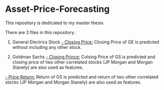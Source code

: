 # Asset-Price-Forecasting
This repository is dedicated to my master thesis

There are 3 files in this repository:
1. General Electrics Stock
[- Closing Price:](https://github.com/berserkhmdvhb/Asset-Price-Forecasting/blob/main/GE_close_sole.ipynb) Closing Price of GE is predicted without including any other stock.

2. Goldman Sachs 
[- Closing Prince:](https://github.com/berserkhmdvhb/Asset-Price-Forecasting/blob/main/GS_multi.ipynb) Colsing Price of GS is predicted and closing price of two other correlated stocks (JP Morgan and Morgan Stanely) are also used as features.

[- Price Return:](https://github.com/berserkhmdvhb/Asset-Price-Forecasting/blob/main/GS_multi_return.ipynb) Return of GS is predicted and return of two other correlated stocks (JP Morgan and Morgan Stanely) are also used as features.

